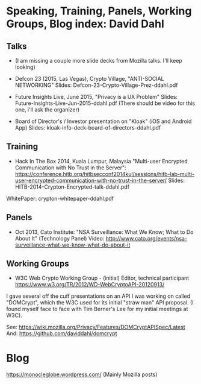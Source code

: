 # Speaking, Training, Panels, Working Groups, Blog index: David Dahl

## Talks

* (I am missing a couple more slide decks from Mozilla talks. I'll keep looking)

* Defcon 23 (2015, Las Vegas), Crypto Village, "ANTI-SOCIAL NETWORKING"
Slides: Defcon-23-Crypto-Village-Prez-ddahl.pdf

* Future Insights Live, June 2015, "Privacy is a UX Problem"
Slides: Future-Insights-Live-Jun-2015-ddahl.pdf
(There should be video for this one, i'll ask the organizer)

* Board of Director's / Investor presentation on "Kloak" (iOS and Android App)
Slides: kloak-info-deck-board-of-directors-ddahl.pdf

## Training

* Hack In The Box 2014, Kuala Lumpur, Malaysia
"Multi-user Encrypted Communication with No Trust in the Server": https://conference.hitb.org/hitbsecconf2014kul/sessions/hitb-lab-multi-user-encrypted-communication-with-no-trust-in-the-server/
Slides: HITB-2014-Crypton-Encrypted-talk-ddahl.pdf

WhitePaper: crypton-whitepaper-ddahl.pdf

## Panels

* Oct 2013, Cato Institute: "NSA Surveillance: What We Know; What to Do About It"
(Technology Panel)
Video: http://www.cato.org/events/nsa-surveillance-what-we-know-what-do-about-it

## Working Groups

* W3C Web Crypto Working Group - (initial) Editor, technical participant
https://www.w3.org/TR/2012/WD-WebCryptoAPI-20120913/

I gave several off the cuff presentations on an API I was working on called "DOMCrypt", which the W3C used for its initial "straw man" API proposal. (I found myself face to face with Tim Berner's Lee for my initial meetings at W3C).

See: https://wiki.mozilla.org/Privacy/Features/DOMCryptAPISpec/Latest
And: https://github.com/daviddahl/domcrypt

# Blog

https://monocleglobe.wordpress.com/ (Mainly Mozilla posts)